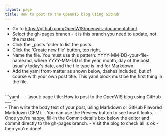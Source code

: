 ```yaml
---
layout: page
title: How to post to the OpenWIS blog using GitHub
---
```


- Go to https://github.com/OpenWIS/openwis-documentation/
- Select the gh-pages branch - it is this branch you need to update, not the master.
- Click the _posts folder to list the posts.
- Click the 'Create new file' button, top right.
- Name the file. You must use this pattern: YYYY-MM-DD-your-file-name.md, where YYYY-MM-DD is the year, month, day of the post, usually today's date, and the file type is .md for Markdown.
- Add the yaml front-matter as shown below, dashes included, but of course with your own post title. This yaml block must be the first thing in the file.
<br />
```yaml
    ---
    layout: page
    title: How to post to the OpenWIS blog using GitHub
    ---
```
<br />
- Then write the body text of your post, using Markdown or GitHub Flavored Markdown (GFM).
- You can use the Preview button to see how it looks.
- Once you're happy, fill-in the Commit details box below the editor and commit directly to the gh-pages branch.
- Visit the blog to check all is ok - then you're done!
